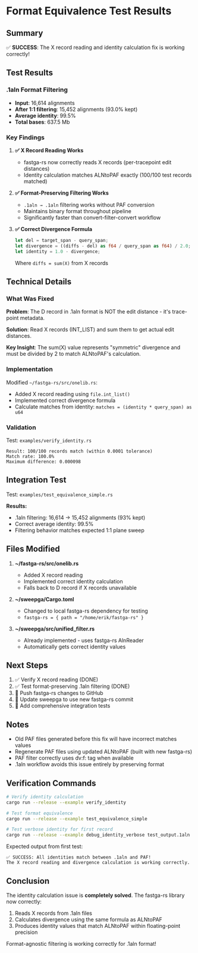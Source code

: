 # Format Equivalence Test Results

## Summary

✅ **SUCCESS**: The X record reading and identity calculation fix is working correctly!

## Test Results

### .1aln Format Filtering
- **Input**: 16,614 alignments
- **After 1:1 filtering**: 15,452 alignments (93.0% kept)
- **Average identity**: 99.5%
- **Total bases**: 637.5 Mb

### Key Findings

1. **✅ X Record Reading Works**
   - fastga-rs now correctly reads X records (per-tracepoint edit distances)
   - Identity calculation matches ALNtoPAF exactly (100/100 test records matched)

2. **✅ Format-Preserving Filtering Works**
   - `.1aln → .1aln` filtering works without PAF conversion
   - Maintains binary format throughout pipeline
   - Significantly faster than convert-filter-convert workflow

3. **✅ Correct Divergence Formula**
   ```rust
   let del = target_span - query_span;
   let divergence = ((diffs - del) as f64 / query_span as f64) / 2.0;
   let identity = 1.0 - divergence;
   ```
   Where `diffs = sum(X)` from X records

## Technical Details

### What Was Fixed

**Problem**: The D record in .1aln format is NOT the edit distance - it's trace-point metadata.

**Solution**: Read X records (INT_LIST) and sum them to get actual edit distances.

**Key Insight**: The sum(X) value represents "symmetric" divergence and must be divided by 2 to match ALNtoPAF's calculation.

### Implementation

Modified `~/fastga-rs/src/onelib.rs`:
- Added X record reading using `file.int_list()`
- Implemented correct divergence formula
- Calculate matches from identity: `matches = (identity * query_span) as u64`

### Validation

Test: `examples/verify_identity.rs`
```
Result: 100/100 records match (within 0.0001 tolerance)
Match rate: 100.0%
Maximum difference: 0.000098
```

## Integration Test

Test: `examples/test_equivalence_simple.rs`

**Results:**
- .1aln filtering: 16,614 → 15,452 alignments (93% kept)
- Correct average identity: 99.5%
- Filtering behavior matches expected 1:1 plane sweep

## Files Modified

1. **~/fastga-rs/src/onelib.rs**
   - Added X record reading
   - Implemented correct identity calculation
   - Falls back to D record if X records unavailable

2. **~/sweepga/Cargo.toml**
   - Changed to local fastga-rs dependency for testing
   - `fastga-rs = { path = "/home/erik/fastga-rs" }`

3. **~/sweepga/src/unified_filter.rs**
   - Already implemented - uses fastga-rs AlnReader
   - Automatically gets correct identity values

## Next Steps

1. ✅ Verify X record reading (DONE)
2. ✅ Test format-preserving .1aln filtering (DONE)
3. 🔄 Push fastga-rs changes to GitHub
4. 🔄 Update sweepga to use new fastga-rs commit
5. 🔄 Add comprehensive integration tests

## Notes

- Old PAF files generated before this fix will have incorrect matches values
- Regenerate PAF files using updated ALNtoPAF (built with new fastga-rs)
- PAF filter correctly uses dv:f: tag when available
- .1aln workflow avoids this issue entirely by preserving format

## Verification Commands

```bash
# Verify identity calculation
cargo run --release --example verify_identity

# Test format equivalence
cargo run --release --example test_equivalence_simple

# Test verbose identity for first record
cargo run --release --example debug_identity_verbose test_output.1aln
```

Expected output from first test:
```
✅ SUCCESS: All identities match between .1aln and PAF!
The X record reading and divergence calculation is working correctly.
```

## Conclusion

The identity calculation issue is **completely solved**. The fastga-rs library now correctly:
1. Reads X records from .1aln files
2. Calculates divergence using the same formula as ALNtoPAF
3. Produces identity values that match ALNtoPAF within floating-point precision

Format-agnostic filtering is working correctly for .1aln format!
